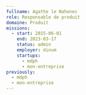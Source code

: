 ```yaml
---
fullname: Agathe le Nahenec
role: Responsable de produit
domaine: Produit
missions:
  - start: 2015-06-01
    end: 2023-03-17
    status: admin
    employer: dinum
    startups:
      - mdph
      - mon-entreprise
previously:
  - mdph
  - mon-entreprise
---
```

